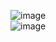 ![image](https://user-images.githubusercontent.com/113089569/217796812-f41fa187-a623-4749-8af5-e2fd9c762dda.png)  
![image](https://user-images.githubusercontent.com/113089569/217798299-20aa1000-ae96-41db-9466-d5993fde5a75.png)

